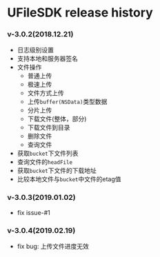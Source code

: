 # UFileSDK release history

### v-3.0.2(2018.12.21)

* 日志级别设置
* 支持本地和服务器签名
* 文件操作
	* 普通上传
	* 极速上传
	* 文件方式上传
	* 上传`buffer(NSData)`类型数据
	* 分片上传
	* 下载文件(整体，部分)
	* 下载文件到目录
	* 删除文件
	* 查询文件
* 获取`bucket`下文件列表
* 查询文件的`headFile`
* 获取`bucket`下文件的下载地址
* 比较本地文件与`bucket`中文件的etag值

### v-3.0.3(2019.01.02)

* fix issue-#1

### v-3.0.4(2019.02.19)

* fix bug: 上传文件进度无效
